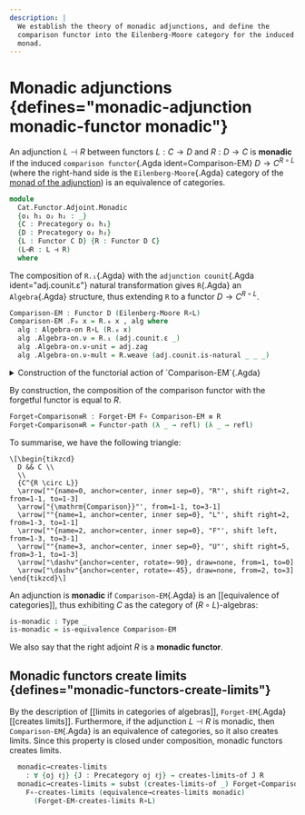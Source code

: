 ```yaml
---
description: |
  We establish the theory of monadic adjunctions, and define the
  comparison functor into the Eilenberg-Moore category for the induced
  monad.
---
```

<!--
```agda
open import Cat.Functor.Equivalence.Properties
open import Cat.Instances.Algebras.Limits
open import Cat.Functor.Adjoint.Monad
open import Cat.Functor.Equivalence
open import Cat.Diagram.Limit.Base
open import Cat.Displayed.Total
open import Cat.Functor.Adjoint
open import Cat.Diagram.Monad
open import Cat.Functor.Base
open import Cat.Prelude

import Cat.Functor.Reasoning
import Cat.Reasoning

open Functor
open ∫Hom
open _=>_
```
-->

# Monadic adjunctions {defines="monadic-adjunction monadic-functor monadic"}

An adjunction $L \dashv R$ between functors $L : C \to D$ and $R : D \to
C$ is **monadic** if the induced `comparison functor`{.Agda
ident=Comparison-EM} $D \to C^{R \circ L}$ (where the right-hand side is
the `Eilenberg-Moore`{.Agda} category of the [monad of the
adjunction](Cat.Functor.Adjoint.Monad.html)) is an equivalence of
categories.

```agda
module
  Cat.Functor.Adjoint.Monadic
  {o₁ h₁ o₂ h₂ : _}
  {C : Precategory o₁ h₁}
  {D : Precategory o₂ h₂}
  {L : Functor C D} {R : Functor D C}
  (L⊣R : L ⊣ R)
  where
```

<!--
```agda
private
  module C = Cat.Reasoning C
  module D = Cat.Reasoning D
  module L = Cat.Functor.Reasoning L
  module R = Cat.Functor.Reasoning R
  module adj = _⊣_ L⊣R

R∘L : Monad-on _
R∘L = Adjunction→Monad L⊣R

open Monad-on R∘L

_ = Algebra
```
-->

The composition of `R.₁`{.Agda} with the `adjunction counit`{.Agda
ident="adj.counit.ε"} natural transformation gives `R`{.Agda} an
`Algebra`{.Agda} structure, thus extending `R` to a functor $D \to C^{R
\circ L}$.

```agda
Comparison-EM : Functor D (Eilenberg-Moore R∘L)
Comparison-EM .F₀ x = R.₀ x , alg where
  alg : Algebra-on R∘L (R.₀ x)
  alg .Algebra-on.ν = R.₁ (adj.counit.ε _)
  alg .Algebra-on.ν-unit = adj.zag
  alg .Algebra-on.ν-mult = R.weave (adj.counit.is-natural _ _ _)
```

<details>
<summary> Construction of the functorial action of `Comparison-EM`{.Agda} </summary>

```agda
Comparison-EM .F₁ x .fst = R.₁ x
Comparison-EM .F₁ x .snd = R.weave (sym (adj.counit.is-natural _ _ _))
Comparison-EM .F-id    = ext R.F-id
Comparison-EM .F-∘ f g = ext (R.F-∘ _ _)
```
</details>

By construction, the composition of the comparison functor with the
forgetful functor is equal to $R$.

```agda
Forget∘Comparison≡R : Forget-EM F∘ Comparison-EM ≡ R
Forget∘Comparison≡R = Functor-path (λ _ → refl) (λ _ → refl)
```

To summarise, we have the following triangle:

~~~ {.quiver}
\[\begin{tikzcd}
  D && C \\
  \\
  {C^{R \circ L}}
  \arrow[""{name=0, anchor=center, inner sep=0}, "R"', shift right=2, from=1-1, to=1-3]
  \arrow["{\mathrm{Comparison}}"', from=1-1, to=3-1]
  \arrow[""{name=1, anchor=center, inner sep=0}, "L"', shift right=2, from=1-3, to=1-1]
  \arrow[""{name=2, anchor=center, inner sep=0}, "F"', shift left, from=1-3, to=3-1]
  \arrow[""{name=3, anchor=center, inner sep=0}, "U"', shift right=5, from=3-1, to=1-3]
  \arrow["\dashv"{anchor=center, rotate=-90}, draw=none, from=1, to=0]
  \arrow["\dashv"{anchor=center, rotate=-45}, draw=none, from=2, to=3]
\end{tikzcd}\]
~~~

An adjunction is **monadic** if `Comparison-EM`{.Agda} is an [[equivalence of
categories]], thus exhibiting $C$ as the category of $(R \circ L)$-algebras:

```agda
is-monadic : Type _
is-monadic = is-equivalence Comparison-EM
```

We also say that the right adjoint $R$ is a **monadic functor**.

## Monadic functors create limits {defines="monadic-functors-create-limits"}

By the description of [[limits in categories of algebras]],
`Forget-EM`{.Agda} [[creates limits]]. Furthermore, if the adjunction
$L \dashv R$ is monadic, then `Comparison-EM`{.Agda} is an equivalence
of categories, so it also creates limits. Since this property is closed
under composition, monadic functors creates limits.

<!--
```agda
module _ (monadic : is-monadic) where
```
-->

```agda
  monadic→creates-limits
    : ∀ {oj ℓj} {J : Precategory oj ℓj} → creates-limits-of J R
  monadic→creates-limits = subst (creates-limits-of _) Forget∘Comparison≡R $
    F∘-creates-limits (equivalence→creates-limits monadic)
      (Forget-EM-creates-limits R∘L)
```
